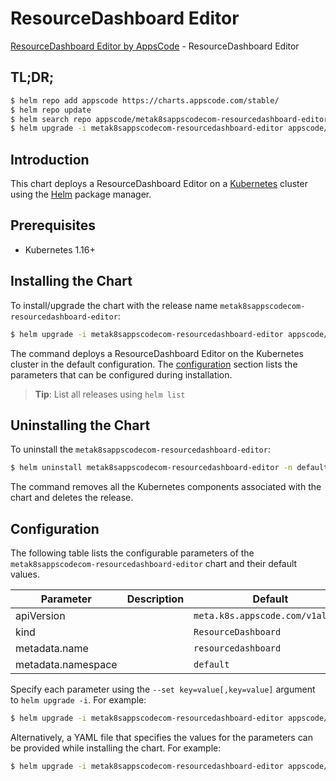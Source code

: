 # ResourceDashboard Editor

[ResourceDashboard Editor by AppsCode](https://byte.builders) - ResourceDashboard Editor

## TL;DR;

```bash
$ helm repo add appscode https://charts.appscode.com/stable/
$ helm repo update
$ helm search repo appscode/metak8sappscodecom-resourcedashboard-editor --version=v0.20.0
$ helm upgrade -i metak8sappscodecom-resourcedashboard-editor appscode/metak8sappscodecom-resourcedashboard-editor -n default --create-namespace --version=v0.20.0
```

## Introduction

This chart deploys a ResourceDashboard Editor on a [Kubernetes](http://kubernetes.io) cluster using the [Helm](https://helm.sh) package manager.

## Prerequisites

- Kubernetes 1.16+

## Installing the Chart

To install/upgrade the chart with the release name `metak8sappscodecom-resourcedashboard-editor`:

```bash
$ helm upgrade -i metak8sappscodecom-resourcedashboard-editor appscode/metak8sappscodecom-resourcedashboard-editor -n default --create-namespace --version=v0.20.0
```

The command deploys a ResourceDashboard Editor on the Kubernetes cluster in the default configuration. The [configuration](#configuration) section lists the parameters that can be configured during installation.

> **Tip**: List all releases using `helm list`

## Uninstalling the Chart

To uninstall the `metak8sappscodecom-resourcedashboard-editor`:

```bash
$ helm uninstall metak8sappscodecom-resourcedashboard-editor -n default
```

The command removes all the Kubernetes components associated with the chart and deletes the release.

## Configuration

The following table lists the configurable parameters of the `metak8sappscodecom-resourcedashboard-editor` chart and their default values.

|     Parameter      | Description |                   Default                   |
|--------------------|-------------|---------------------------------------------|
| apiVersion         |             | <code>meta.k8s.appscode.com/v1alpha1</code> |
| kind               |             | <code>ResourceDashboard</code>              |
| metadata.name      |             | <code>resourcedashboard</code>              |
| metadata.namespace |             | <code>default</code>                        |


Specify each parameter using the `--set key=value[,key=value]` argument to `helm upgrade -i`. For example:

```bash
$ helm upgrade -i metak8sappscodecom-resourcedashboard-editor appscode/metak8sappscodecom-resourcedashboard-editor -n default --create-namespace --version=v0.20.0 --set apiVersion=meta.k8s.appscode.com/v1alpha1
```

Alternatively, a YAML file that specifies the values for the parameters can be provided while
installing the chart. For example:

```bash
$ helm upgrade -i metak8sappscodecom-resourcedashboard-editor appscode/metak8sappscodecom-resourcedashboard-editor -n default --create-namespace --version=v0.20.0 --values values.yaml
```
